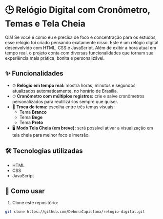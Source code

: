 # 🕒 Relógio Digital com Cronômetro, Temas e Tela Cheia

Olá! Se você é como eu e precisa de foco e concentração para os estudos, esse relógio foi criado pensando exatamente nisso.
Este é um relógio digital desenvolvido com HTML, CSS e JavaScript. Além de exibir a hora atual em tempo real, o projeto conta com diversas funcionalidades que tornam sua experiência mais prática, bonita e personalizável.

## ✨ Funcionalidades

- ⏰ **Relógio em tempo real:** mostra horas, minutos e segundos atualizados automaticamente, no horário de Brasília. 
- ⏱ **Cronômetro com múltiplos registros:** crie e salve cronômetros personalizados para reutilizá-los sempre que quiser.
- 🎨 **Troca de tema:** escolha entre três temas visuais:
  - Tema **Branco**
  - Tema **Bege**
  - Tema **Preto**
- 🖥️ **Modo Tela Cheia (em breve):** será possível ativar a visualização em tela cheia para melhor foco e imersão.

## 🛠 Tecnologias utilizadas

- HTML
- CSS
- JavaScript

## 🚀 Como usar

1. Clone este repositório:

```bash
git clone https://github.com/DeboraCapistana/relogio-digital.git
